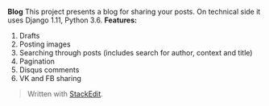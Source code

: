 
**Blog**
This project presents a blog for sharing your posts. On technical side it uses Django 1.11, Python 3.6. 
**Features:**

 1. Drafts
 2. Posting images
 3. Searching through posts (includes search for author, context and title)
 4. Pagination
 5. Disqus comments
 6. VK and FB sharing


> Written with [StackEdit](https://stackedit.io/).